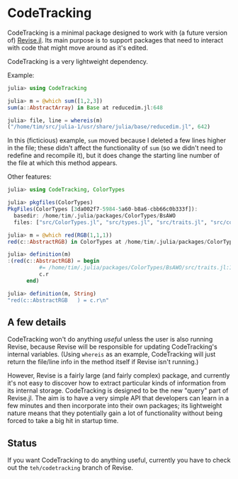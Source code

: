 # CodeTracking

CodeTracking is a minimal package designed to work with (a future version of)
[Revise.jl](https://github.com/timholy/Revise.jl).
Its main purpose is to support packages that need to interact with code that might move
around as it's edited.

CodeTracking is a very lightweight dependency.

Example:

```julia
julia> using CodeTracking

julia> m = @which sum([1,2,3])
sum(a::AbstractArray) in Base at reducedim.jl:648

julia> file, line = whereis(m)
("/home/tim/src/julia-1/usr/share/julia/base/reducedim.jl", 642)
```

In this (ficticious) example, `sum` moved because I deleted a few lines higher in the file;
these didn't affect the functionality of `sum` (so we didn't need to redefine and recompile it),
but it does change the starting line number of the file at which this method appears.

Other features:

```julia
julia> using CodeTracking, ColorTypes

julia> pkgfiles(ColorTypes)
PkgFiles(ColorTypes [3da002f7-5984-5a60-b8a6-cbb66c0b333f]):
  basedir: /home/tim/.julia/packages/ColorTypes/BsAWO
  files: ["src/ColorTypes.jl", "src/types.jl", "src/traits.jl", "src/conversions.jl", "src/show.jl", "src/operations.jl"]

julia> m = @which red(RGB(1,1,1))
red(c::AbstractRGB) in ColorTypes at /home/tim/.julia/packages/ColorTypes/BsAWO/src/traits.jl:14

julia> definition(m)
:(red(c::AbstractRGB) = begin
          #= /home/tim/.julia/packages/ColorTypes/BsAWO/src/traits.jl:14 =#
          c.r
      end)

julia> definition(m, String)
"red(c::AbstractRGB   ) = c.r\n"
```

## A few details

CodeTracking won't do anything *useful* unless the user is also running Revise,
because Revise will be responsible for updating CodeTracking's internal variables.
(Using `whereis` as an example, CodeTracking will just return the
file/line info in the method itself if Revise isn't running.)

However, Revise is a fairly large (and fairly complex) package, and currently it's not
easy to discover how to extract particular kinds of information from its internal storage.
CodeTracking is designed to be the new "query" part of Revise.jl.
The aim is to have a very simple API that developers can learn in a few minutes and then
incorporate into their own packages; its lightweight nature means that they potentially gain
a lot of functionality without being forced to take a big hit in startup time.

## Status

If you want CodeTracking to do anything useful, currently you have to check out the `teh/codetracking`
branch of Revise.
